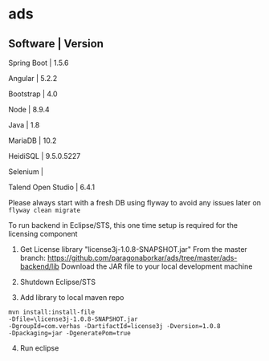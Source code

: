 # ads

Software | Version 
---------------------
Spring Boot         | 1.5.6

Angular             | 5.2.2 

Bootstrap           | 4.0

Node                | 8.9.4 

Java                | 1.8 

MariaDB             | 10.2 

HeidiSQL            | 9.5.0.5227 

Selenium            | 

Talend Open Studio  | 6.4.1



Please always start with a fresh DB using flyway to avoid any issues later on
 <code>flyway clean migrate</code>



To run backend in Eclipse/STS, this one time setup is required for the licensing component

1. Get License library "license3j-1.0.8-SNAPSHOT.jar"
From the master branch:
https://github.com/paragonaborkar/ads/tree/master/ads-backend/lib 
Download the JAR file to your local development machine

2. Shutdown Eclipse/STS

3. Add library to local maven repo

<code>mvn install:install-file -Dfile=<your jar location>\license3j-1.0.8-SNAPSHOT.jar -DgroupId=com.verhas -DartifactId=license3j  -Dversion=1.0.8 -Dpackaging=jar -DgeneratePom=true</code>
  
4. Run eclipse
  
